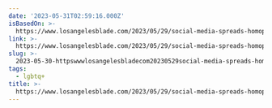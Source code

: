 ```yaml
---
date: '2023-05-31T02:59:16.000Z'
isBasedOn: >-
  https://www.losangelesblade.com/2023/05/29/social-media-spreads-homophobic-bullying-both-online-in-person/
link: >-
  https://www.losangelesblade.com/2023/05/29/social-media-spreads-homophobic-bullying-both-online-in-person/
slug: >-
  2023-05-30-httpswwwlosangelesbladecom20230529social-media-spreads-homophobic-bullying-both-online-in-person
tags:
  - lgbtq+
title: >-
  https://www.losangelesblade.com/2023/05/29/social-media-spreads-homophobic-bullying-both-online-in-person/
---
```


